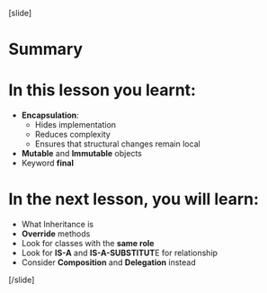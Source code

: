 [slide]
# Summary

# In this lesson you learnt:

- **Encapsulation**:
    - Hides implementation
    - Reduces complexity
    - Ensures that structural changes remain local
- **Mutable** and **Immutable** objects
- Keyword **final**



# In the next lesson, you will learn:

- What Inheritance is
- **Override** methods
- Look for classes with the **same role**
- Look for **IS-A** and **IS-A-SUBSTITUT**E for relationship
- Consider **Composition** and **Delegation** instead

[/slide]